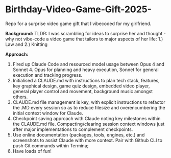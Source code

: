 # Birthday-Video-Game-Gift-2025-
Repo for a surprise video game gift that I vibecoded for my girlfriend.

**Background:**
TLDR: I was scrambling for ideas to surprise her and thought - why not vibe-code a video game that tailors to major aspects of her life: 1.) Law and 2.) Knitting

**Approach:**
1. Fired up Claude Code and resourced model usage between Opus 4 and Sonnet 4. Opus for planning and heavy execution, Sonnet for general execution and tracking progress.
2. Initialised a CLAUDE.md with instructions to plan tech stack, features, key graphical design, game quiz design, embedded video player, general player control and movement, background music amongst others.
3. CLAUDE.md file management is key, with explicit instructions to refactor the .MD every session so as to reduce filesize and overencumbering the initial context window for Claude.
4. Checkpoint saving approach with Claude noting key milestones within the CLAUDE.md file. Compacting/clearing session context windows just after major implementations to complement checkpoints.
5. Use online documentation (packages, tools, engines, etc.) and screenshots to assist Claude with more context. Pair with Github CLI to push Git commands within Termina;
6. Have loads of fun! 
